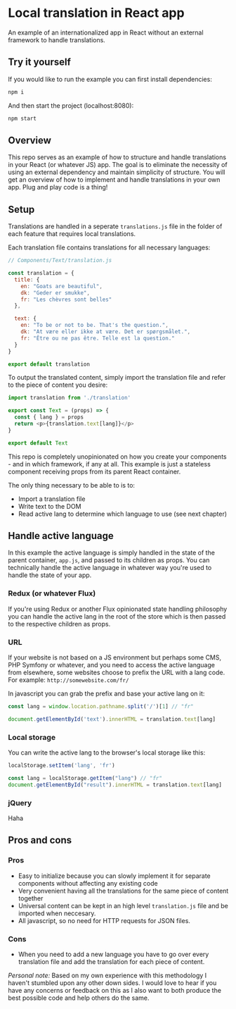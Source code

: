 # Local translation in React app
An example of an internationalized app in React without an external framework to handle translations.


## Try it yourself
If you would like to run the example you can first install dependencies:
```javascript
npm i
```
And then start the project (localhost:8080):
```javascript
npm start
```


## Overview
This repo serves as an example of how to structure and handle translations in your React (or whatever JS) app. The goal is to eliminate the necessity of using an external dependency and maintain simplicity of structure.
You will get an overview of how to implement and handle translations in your own app.
Plug and play code is a thing!

## Setup
Translations are handled in a seperate `translations.js` file in the folder of each feature that requires local translations.

Each translation file contains translations for all necessary languages:
```javascript
// Components/Text/translation.js

const translation = {
  title: {
    en: "Goats are beautiful",
    dk: "Geder er smukke",
    fr: "Les chèvres sont belles"
  },

  text: {
    en: "To be or not to be. That's the question.",
    dk: "At være eller ikke at være. Det er spørgsmålet.",
    fr: "Être ou ne pas être. Telle est la question."
  }
}

export default translation
```

To output the translated content, simply import the translation file and refer to the piece of content you desire:
```javascript
import translation from './translation'

export const Text = (props) => {
  const { lang } = props
  return <p>{translation.text[lang]}</p>
}

export default Text
```
This repo is completely unopinionated on how you create your components - and in which framework, if any at all. This example is just a stateless component receiving props from its parent React container.

The only thing necessary to be able to is to:
* Import a translation file
* Write text to the DOM
* Read active lang to determine which language to use (see next chapter)


## Handle active language
In this example the active language is simply handled in the state of the parent container, `app.js`, and passed to its children as props.
You can technically handle the active language in whatever way you're used to handle the state of your app.

### Redux (or whatever Flux)
If you're using Redux or another Flux opinionated state handling philosophy you can handle the active lang in the root of the store which is then passed to the respective children as props.

### URL
If your website is not based on a JS environment but perhaps some CMS, PHP Symfony or whatever, and you need to access the active language from elsewhere, some websites choose to prefix the URL with a lang code.
For example: `http://somewebsite.com/fr/`

In javascript you can grab the prefix and base your active lang on it:
```javascript
const lang = window.location.pathname.split('/')[1] // "fr"

document.getElementById('text').innerHTML = translation.text[lang]
```

### Local storage
You can write the active lang to the browser's local storage like this:
```javascript
localStorage.setItem('lang', 'fr')

const lang = localStorage.getItem("lang") // "fr"
document.getElementById("result").innerHTML = translation.text[lang]
```

### jQuery
Haha


## Pros and cons
### Pros
* Easy to initialize because you can slowly implement it for separate components without affecting any existing code
* Very convenient having all the translations for the same piece of content together
* Universal content can be kept in an high level `translation.js` file and be imported when neccesary.
* All javascript, so no need for HTTP requests for JSON files.

### Cons
* When you need to add a new language you have to go over every translation file and add the translation for each piece of content.

_Personal note:_ Based on my own experience with this methodology I haven't stumbled upon any other down sides. I would love to hear if you have any concerns or feedback on this as I also want to both produce the best possible code and help others do the same.
